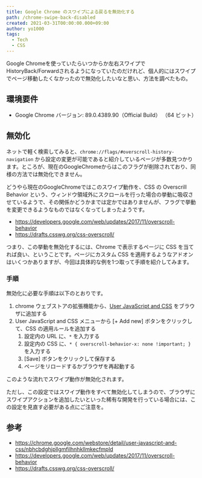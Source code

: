 ```yaml
---
title: Google Chrome のスワイプによる戻るを無効化する
path: /chrome-swipe-back-disabled
created: 2021-03-31T00:00:00.000+09:00
author: yo1000
tags:
  - Tech
  - CSS
---
```


Google Chromeを使っていたらいつからか左右スワイプでHistoryBack/Forwardされるようになっていたのだけれど、個人的にはスワイプでページ移動したくなかったので無効化したいなと思い、方法を調べたもの。

## 環境要件

- Google Chrome バージョン: 89.0.4389.90（Official Build） （64 ビット）


## 無効化

ネットで軽く検索してみると、`chrome://flags/#overscroll-history-navigation` から設定の変更が可能であると紹介しているページが多数見つかります。ところが、現在のGoogleChromeからはこのフラグが削除されており、同様の方法では無効化できません。

どうやら現在のGoogleChromeではこのスワイプ動作を、CSS の Overscrill Behavior という、ウィンドウ領域外にスクロールを行った場合の挙動に吸収させているようで、その関係かどうかまでは定かではありませんが、フラグで挙動を変更できるようなものではなくなってしまったようです。

- https://developers.google.com/web/updates/2017/11/overscroll-behavior
- https://drafts.csswg.org/css-overscroll/

つまり、この挙動を無効化するには、Chrome で表示するページに CSS を当てれば良い、ということです。ページにカスタム CSS を適用するようなアドオンはいくつかありますが、今回は具体的な例を1つ取って手順を紹介してみます。

### 手順

無効化に必要な手順は以下のとおりです。

1. chrome ウェブストアの拡張機能から、[User JavaScript and CSS](https://chrome.google.com/webstore/detail/user-javascript-and-css/nbhcbdghjpllgmfilhnhkllmkecfmpld) をブラウザに追加する
2. User JavaScript and CSS メニューから [+ Add new] ボタンをクリックして、CSS の適用ルールを追加する
    1. 設定内の URL に、`*` を入力する
    2. 設定内の CSS に、`* { overscroll-behavior-x: none !important; }` を入力する
    3. [Save] ボタンをクリックして保存する
    4. ページをリロードするかブラウザを再起動する

このような流れでスワイプ動作が無効化されます。

ただし、この設定ではスワイプ動作をすべて無効化してしまうので、ブラウザにスワイプアクションを追加したいといった稀有な開発を行っている場合には、この設定を見直す必要がある点にご注意を。


## 参考

- https://chrome.google.com/webstore/detail/user-javascript-and-css/nbhcbdghjpllgmfilhnhkllmkecfmpld
- https://developers.google.com/web/updates/2017/11/overscroll-behavior
- https://drafts.csswg.org/css-overscroll/

